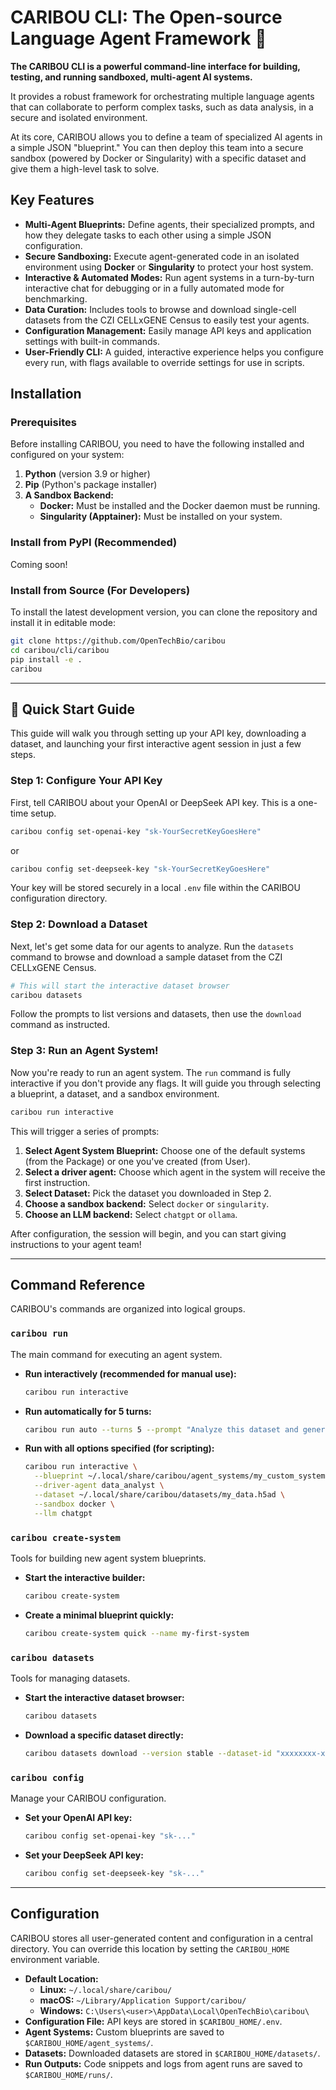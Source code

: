 # CARIBOU CLI: The Open-source Language Agent Framework 🚀

**The CARIBOU CLI is a powerful command-line interface for building, testing, and running sandboxed, multi-agent AI systems.** 

It provides a robust framework for orchestrating multiple language agents that can collaborate to perform complex tasks, such as data analysis, in a secure and isolated environment.

At its core, CARIBOU allows you to define a team of specialized AI agents in a simple JSON "blueprint." You can then deploy this team into a secure sandbox (powered by Docker or Singularity) with a specific dataset and give them a high-level task to solve.

## Key Features

  * **Multi-Agent Blueprints:** Define agents, their specialized prompts, and how they delegate tasks to each other using a simple JSON configuration.
  * **Secure Sandboxing:** Execute agent-generated code in an isolated environment using **Docker** or **Singularity** to protect your host system.
  * **Interactive & Automated Modes:** Run agent systems in a turn-by-turn interactive chat for debugging or in a fully automated mode for benchmarking.
  * **Data Curation:** Includes tools to browse and download single-cell datasets from the CZI CELLxGENE Census to easily test your agents.
  * **Configuration Management:** Easily manage API keys and application settings with built-in commands.
  * **User-Friendly CLI:** A guided, interactive experience helps you configure every run, with flags available to override settings for use in scripts.

## Installation

### Prerequisites

Before installing CARIBOU, you need to have the following installed and configured on your system:

1.  **Python** (version 3.9 or higher)
2.  **Pip** (Python's package installer)
3.  **A Sandbox Backend:**
      * **Docker:** Must be installed and the Docker daemon must be running.
      * **Singularity (Apptainer):** Must be installed on your system.

### Install from PyPI (Recommended)
Coming soon!

### Install from Source (For Developers)

To install the latest development version, you can clone the repository and install it in editable mode:

```bash
git clone https://github.com/OpenTechBio/caribou
cd caribou/cli/caribou
pip install -e .
caribou
```

-----

## 🚀 Quick Start Guide

This guide will walk you through setting up your API key, downloading a dataset, and launching your first interactive agent session in just a few steps.

### Step 1: Configure Your API Key

First, tell CARIBOU about your OpenAI or DeepSeek API key. This is a one-time setup.

```bash
caribou config set-openai-key "sk-YourSecretKeyGoesHere"
```
  
or  
  
```bash
caribou config set-deepseek-key "sk-YourSecretKeyGoesHere"
```


Your key will be stored securely in a local `.env` file within the CARIBOU configuration directory.

### Step 2: Download a Dataset

Next, let's get some data for our agents to analyze. Run the `datasets` command to browse and download a sample dataset from the CZI CELLxGENE Census.

```bash
# This will start the interactive dataset browser
caribou datasets
```

Follow the prompts to list versions and datasets, then use the `download` command as instructed.

### Step 3: Run an Agent System\!

Now you're ready to run an agent system. The `run` command is fully interactive if you don't provide any flags. It will guide you through selecting a blueprint, a dataset, and a sandbox environment.

```bash
caribou run interactive
```

This will trigger a series of prompts:

1.  **Select Agent System Blueprint:** Choose one of the default systems (from the Package) or one you've created (from User).
2.  **Select a driver agent:** Choose which agent in the system will receive the first instruction.
3.  **Select Dataset:** Pick the dataset you downloaded in Step 2.
4.  **Choose a sandbox backend:** Select `docker` or `singularity`.
5.  **Choose an LLM backend:** Select `chatgpt` or `ollama`.

After configuration, the session will begin, and you can start giving instructions to your agent team\!

-----

## Command Reference

CARIBOU's commands are organized into logical groups.

### `caribou run`

The main command for executing an agent system.

  * **Run interactively (recommended for manual use):**
    ```bash
    caribou run interactive
    ```
  * **Run automatically for 5 turns:**
    ```bash
    caribou run auto --turns 5 --prompt "Analyze this dataset and generate a UMAP plot."
    ```
  * **Run with all options specified (for scripting):**
    ```bash
    caribou run interactive \
      --blueprint ~/.local/share/caribou/agent_systems/my_custom_system.json \
      --driver-agent data_analyst \
      --dataset ~/.local/share/caribou/datasets/my_data.h5ad \
      --sandbox docker \
      --llm chatgpt
    ```

### `caribou create-system`

Tools for building new agent system blueprints.

  * **Start the interactive builder:**
    ```bash
    caribou create-system
    ```
  * **Create a minimal blueprint quickly:**
    ```bash
    caribou create-system quick --name my-first-system
    ```

### `caribou datasets`

Tools for managing datasets.

  * **Start the interactive dataset browser:**
    ```bash
    caribou datasets
    ```
  * **Download a specific dataset directly:**
    ```bash
    caribou datasets download --version stable --dataset-id "xxxxxxxx-xxxx-xxxx-xxxx-xxxxxxxxxxxx"
    ```

### `caribou config`

Manage your CARIBOU configuration.

  * **Set your OpenAI API key:**
    ```bash
    caribou config set-openai-key "sk-..."
    ```
  * **Set your DeepSeek API key:**
    ```bash
    caribou config set-deepseek-key "sk-..."
    ```

-----

## Configuration

CARIBOU stores all user-generated content and configuration in a central directory. You can override this location by setting the `CARIBOU_HOME` environment variable.

  * **Default Location:**
      * **Linux:** `~/.local/share/caribou/`
      * **macOS:** `~/Library/Application Support/caribou/`
      * **Windows:** `C:\Users\<user>\AppData\Local\OpenTechBio\caribou\`
  * **Configuration File:** API keys are stored in `$CARIBOU_HOME/.env`.
  * **Agent Systems:** Custom blueprints are saved to `$CARIBOU_HOME/agent_systems/`.
  * **Datasets:** Downloaded datasets are stored in `$CARIBOU_HOME/datasets/`.
  * **Run Outputs:** Code snippets and logs from agent runs are saved to `$CARIBOU_HOME/runs/`.